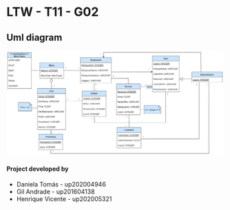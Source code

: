 # LTW - T11 - G02

## Uml diagram

![](database.jpg)

#### Project developed by
* Daniela Tomás - up202004946
* Gil Andrade - up201604138
* Henrique Vicente - up202005321
